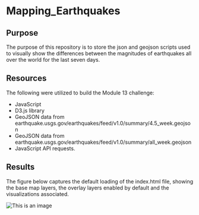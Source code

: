 # Mapping_Earthquakes

## Purpose
The purpose of this repository is to store the json and geojson scripts used to visually show the differences between the magnitudes of earthquakes all over the world for the last seven days.

## Resources
The following were utilized to build the Module 13 challenge:
+ JavaScript 
+ D3.js library 
+ GeoJSON data from earthquake.usgs.gov/earthquakes/feed/v1.0/summary/4.5_week.geojson
+ GeoJSON data from earthquake.usgs.gov/earthquakes/feed/v1.0/summary/all_week.geojson
+ JavaScript API requests. 

## Results
The figure below captures the default loading of the index.html file, showing the base map layers, the overlay layers enabled by default and the visualizations associated. 

![This is an image](/static/images/Earthquake_Challenge_indexDefault.png)
